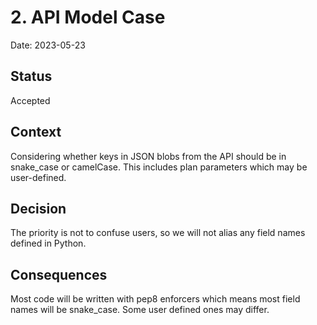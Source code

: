# 2. API Model Case

Date: 2023-05-23

## Status

Accepted

## Context

Considering whether keys in JSON blobs from the API should be in
snake_case or camelCase. This includes plan parameters which may be
user-defined.

## Decision

The priority is not to confuse users, so we will not alias any field
names defined in Python.

## Consequences

Most code will be written with pep8 enforcers which means most field
names will be snake_case. Some user defined ones may differ.
